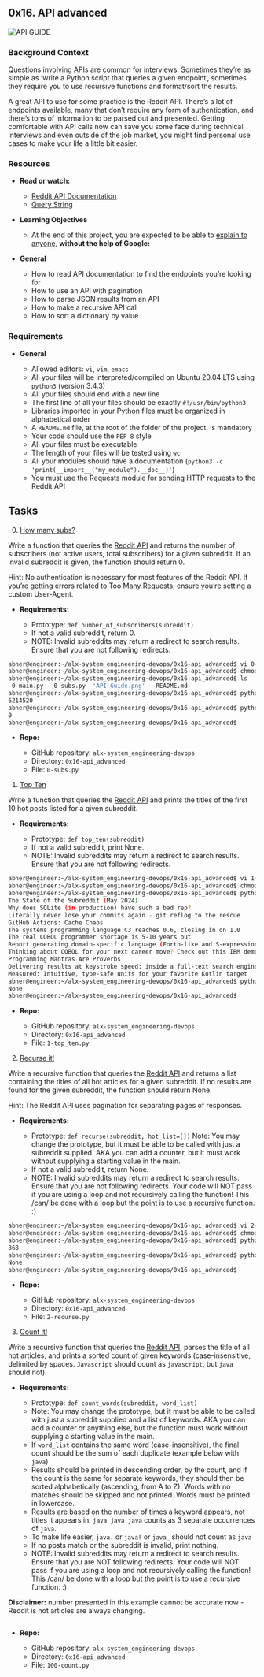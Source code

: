 ## 0x16. API advanced

![API GUIDE](https://raw.githubusercontent.com/Abner261/alx-system_engineering-devops/8a4610e183db8cc88700fd75a53f8f16cacafb5e/0x16-api_advanced/API%20Guide.png)

### Background Context

Questions involving APIs are common for interviews. Sometimes they’re as simple as ‘write a Python script that queries a given endpoint’, sometimes they require you to use recursive functions and format/sort the results.

A great API to use for some practice is the Reddit API. There’s a lot of endpoints available, many that don’t require any form of authentication, and there’s tons of information to be parsed out and presented. Getting comfortable with API calls now can save you some face during technical interviews and even outside of the job market, you might find personal use cases to make your life a little bit easier.

### Resources

* **Read or watch:**

	- [Reddit API Documentation](https://www.reddit.com/dev/api/)
	- [Query String](https://en.wikipedia.org/wiki/Query_string)

* **Learning Objectives**

	- At the end of this project, you are expected to be able to [explain to anyone](https://fs.blog/feynman-learning-technique/), **without the help of Google:**

* **General**

	- How to read API documentation to find the endpoints you’re looking for
	- How to use an API with pagination
	- How to parse JSON results from an API
	- How to make a recursive API call
	- How to sort a dictionary by value

### Requirements

* **General**

	- Allowed editors: `vi`, `vim`, `emacs`
	- All your files will be interpreted/compiled on Ubuntu 20.04 LTS using `python3` (version 3.4.3)
	- All your files should end with a new line
	- The first line of all your files should be exactly `#!/usr/bin/python3`
	- Libraries imported in your Python files must be organized in alphabetical order
	- A `README.md` file, at the root of the folder of the project, is mandatory
	- Your code should use the `PEP 8` style
	- All your files must be executable
	- The length of your files will be tested using `wc`
	- All your modules should have a documentation (`python3 -c 'print(__import__("my_module").__doc__)'`)
	- You must use the Requests module for sending HTTP requests to the Reddit API

## Tasks

0. [How many subs?](0-subs.py)

Write a function that queries the [Reddit API](https://www.reddit.com/dev/api/) and returns the number of subscribers (not active users, total subscribers) for a given subreddit. If an invalid subreddit is given, the function should return 0.

Hint: No authentication is necessary for most features of the Reddit API. If you’re getting errors related to Too Many Requests, ensure you’re setting a custom User-Agent.

* **Requirements:**

	- Prototype: `def number_of_subscribers(subreddit)`
	- If not a valid subreddit, return 0.
	- NOTE: Invalid subreddits may return a redirect to search results. Ensure that you are not following redirects.

```sh
abner@engineer:~/alx-system_engineering-devops/0x16-api_advanced$ vi 0-subs.py
abner@engineer:~/alx-system_engineering-devops/0x16-api_advanced$ chmod u+x 0-subs.py 
abner@engineer:~/alx-system_engineering-devops/0x16-api_advanced$ ls
 0-main.py   0-subs.py  'API Guide.png'   README.md
abner@engineer:~/alx-system_engineering-devops/0x16-api_advanced$ python3 0-main.py programming
6214520
abner@engineer:~/alx-system_engineering-devops/0x16-api_advanced$ python3 0-main.py this_is_a_fake_subreddit
0
abner@engineer:~/alx-system_engineering-devops/0x16-api_advanced$
```

* **Repo:**

	- GitHub repository: `alx-system_engineering-devops`
	- Directory: `0x16-api_advanced`
	- File: `0-subs.py`

1. [Top Ten](1-top_ten.py)

Write a function that queries the [Reddit API](https://www.reddit.com/dev/api/) and prints the titles of the first 10 hot posts listed for a given subreddit.

* **Requirements:**

	- Prototype: `def top_ten(subreddit)`
	- If not a valid subreddit, print None.
	- NOTE: Invalid subreddits may return a redirect to search results. Ensure that you are not following redirects.

```sh
abner@engineer:~/alx-system_engineering-devops/0x16-api_advanced$ vi 1-top_ten.py 
abner@engineer:~/alx-system_engineering-devops/0x16-api_advanced$ chmod u+x 1-top_ten.py 
abner@engineer:~/alx-system_engineering-devops/0x16-api_advanced$ python3 1-main.py programming
The State of the Subreddit (May 2024)
Why does SQLite (in production) have such a bad rep?
Literally never lose your commits again - git reflog to the rescue 
GitHub Actions: Cache Chaos
The systems programming language C3 reaches 0.6, closing in on 1.0
The real COBOL programmer shortage is 5-10 years out
Report generating domain-specific language (Forth-like and S-expression)
Thinking about COBOL for your next career move? Check out this IBM demo of development from 1975.
Programming Mantras Are Proverbs
Delivering results at keystroke speed: inside a full-text search engine
Measured: Intuitive, type-safe units for your favorite Kotlin target
abner@engineer:~/alx-system_engineering-devops/0x16-api_advanced$ python3 1-main.py this_is_a_fake_subreddit
None
abner@engineer:~/alx-system_engineering-devops/0x16-api_advanced$ 
```

* **Repo:**

	- GitHub repository: `alx-system_engineering-devops`
	- Directory: `0x16-api_advanced`
	- File: `1-top_ten.py`

2. [Recurse it!](2-recurse.py)

Write a recursive function that queries the [Reddit API](https://www.reddit.com/dev/api/) and returns a list containing the titles of all hot articles for a given subreddit. If no results are found for the given subreddit, the function should return None.

Hint: The Reddit API uses pagination for separating pages of responses.

* **Requirements:**

	- Prototype: `def recurse(subreddit, hot_list=[])`
Note: You may change the prototype, but it must be able to be called with just a subreddit supplied. AKA you can add a counter, but it must work without supplying a starting value in the main.
	- If not a valid subreddit, return None.
	- NOTE: Invalid subreddits may return a redirect to search results. Ensure that you are not following redirects.
Your code will NOT pass if you are using a loop and not recursively calling the function! This /can/ be done with a loop but the point is to use a recursive function. :)

```sh
abner@engineer:~/alx-system_engineering-devops/0x16-api_advanced$ vi 2-recurse.py 
abner@engineer:~/alx-system_engineering-devops/0x16-api_advanced$ chmod u+x 2-recurse.py 
abner@engineer:~/alx-system_engineering-devops/0x16-api_advanced$ python3 2-main.py programming
868
abner@engineer:~/alx-system_engineering-devops/0x16-api_advanced$ python3 2-main.py this_is_a_fake_subreddit
None
abner@engineer:~/alx-system_engineering-devops/0x16-api_advanced$
```

* **Repo:**

	- GitHub repository: `alx-system_engineering-devops`
	- Directory: `0x16-api_advanced`
	- File: `2-recurse.py`

3. [Count it!](100-count.py)

Write a recursive function that queries the [Reddit API](https://www.reddit.com/dev/api/), parses the title of all hot articles, and prints a sorted count of given keywords (case-insensitive, delimited by spaces. `Javascript` should count as `javascript`, but `java` should not).

* **Requirements:**

	- Prototype: `def count_words(subreddit, word_list)`
	- Note: You may change the prototype, but it must be able to be called with just a subreddit supplied and a list of keywords. AKA you can add a counter or anything else, but the function must work without supplying a starting value in the main.
	- If `word_list` contains the same word (case-insensitive), the final count should be the sum of each duplicate (example below with `java`)
	- Results should be printed in descending order, by the count, and if the count is the same for separate keywords, they should then be sorted alphabetically (ascending, from A to Z). Words with no matches should be skipped and not printed. Words must be printed in lowercase.
	- Results are based on the number of times a keyword appears, not titles it appears in. `java java java` counts as 3 separate occurrences of `java`.
	- To make life easier, `java.` or `java!` or `java_` should not count as `java`
	- If no posts match or the subreddit is invalid, print nothing.
	- NOTE: Invalid subreddits may return a redirect to search results. Ensure that you are NOT following redirects.
Your code will NOT pass if you are using a loop and not recursively calling the function! This /can/ be done with a loop but the point is to use a recursive function. :)

**Disclaimer:** number presented in this example cannot be accurate now - Reddit is hot articles are always changing.

```sh

```

* **Repo:**

	- GitHub repository: `alx-system_engineering-devops`
	- Directory: `0x16-api_advanced`
	- File: `100-count.py`
